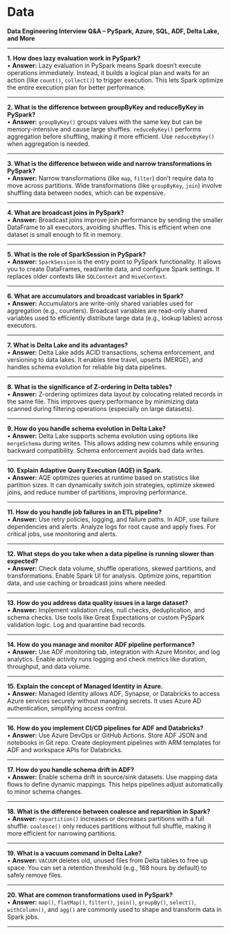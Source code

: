 # Data
**Data Engineering Interview Q&A – PySpark, Azure, SQL, ADF, Delta Lake, and More**

---

**1. How does lazy evaluation work in PySpark?**  
• **Answer:** Lazy evaluation in PySpark means Spark doesn’t execute operations immediately. Instead, it builds a logical plan and waits for an action (like `count()`, `collect()`) to trigger execution. This lets Spark optimize the entire execution plan for better performance.

---

**2. What is the difference between groupByKey and reduceByKey in PySpark?**  
• **Answer:** `groupByKey()` groups values with the same key but can be memory-intensive and cause large shuffles. `reduceByKey()` performs aggregation before shuffling, making it more efficient. Use `reduceByKey()` when aggregation is needed.

---

**3. What is the difference between wide and narrow transformations in PySpark?**  
• **Answer:** Narrow transformations (like `map`, `filter`) don’t require data to move across partitions. Wide transformations (like `groupByKey`, `join`) involve shuffling data between nodes, which can be expensive.

---

**4. What are broadcast joins in PySpark?**  
• **Answer:** Broadcast joins improve join performance by sending the smaller DataFrame to all executors, avoiding shuffles. This is efficient when one dataset is small enough to fit in memory.

---

**5. What is the role of SparkSession in PySpark?**  
• **Answer:** `SparkSession` is the entry point to PySpark functionality. It allows you to create DataFrames, read/write data, and configure Spark settings. It replaces older contexts like `SQLContext` and `HiveContext`.

---

**6. What are accumulators and broadcast variables in Spark?**  
• **Answer:** Accumulators are write-only shared variables used for aggregation (e.g., counters). Broadcast variables are read-only shared variables used to efficiently distribute large data (e.g., lookup tables) across executors.

---

**7. What is Delta Lake and its advantages?**  
• **Answer:** Delta Lake adds ACID transactions, schema enforcement, and versioning to data lakes. It enables time travel, upserts (MERGE), and handles schema evolution for reliable big data pipelines.

---

**8. What is the significance of Z-ordering in Delta tables?**  
• **Answer:** Z-ordering optimizes data layout by colocating related records in the same file. This improves query performance by minimizing data scanned during filtering operations (especially on large datasets).

---

**9. How do you handle schema evolution in Delta Lake?**  
• **Answer:** Delta Lake supports schema evolution using options like `mergeSchema` during writes. This allows adding new columns while ensuring backward compatibility. Schema enforcement avoids bad data writes.

---

**10. Explain Adaptive Query Execution (AQE) in Spark.**  
• **Answer:** AQE optimizes queries at runtime based on statistics like partition sizes. It can dynamically switch join strategies, optimize skewed joins, and reduce number of partitions, improving performance.

---

**11. How do you handle job failures in an ETL pipeline?**  
• **Answer:** Use retry policies, logging, and failure paths. In ADF, use failure dependencies and alerts. Analyze logs for root cause and apply fixes. For critical jobs, use monitoring and alerts.

---

**12. What steps do you take when a data pipeline is running slower than expected?**  
• **Answer:** Check data volume, shuffle operations, skewed partitions, and transformations. Enable Spark UI for analysis. Optimize joins, repartition data, and use caching or broadcast joins where needed.

---

**13. How do you address data quality issues in a large dataset?**  
• **Answer:** Implement validation rules, null checks, deduplication, and schema checks. Use tools like Great Expectations or custom PySpark validation logic. Log and quarantine bad records.

---

**14. How do you manage and monitor ADF pipeline performance?**  
• **Answer:** Use ADF monitoring tab, integration with Azure Monitor, and log analytics. Enable activity runs logging and check metrics like duration, throughput, and data volume.

---

**15. Explain the concept of Managed Identity in Azure.**  
• **Answer:** Managed Identity allows ADF, Synapse, or Databricks to access Azure services securely without managing secrets. It uses Azure AD authentication, simplifying access control.

---

**16. How do you implement CI/CD pipelines for ADF and Databricks?**  
• **Answer:** Use Azure DevOps or GitHub Actions. Store ADF JSON and notebooks in Git repo. Create deployment pipelines with ARM templates for ADF and workspace APIs for Databricks.

---

**17. How do you handle schema drift in ADF?**  
• **Answer:** Enable schema drift in source/sink datasets. Use mapping data flows to define dynamic mappings. This helps pipelines adjust automatically to minor schema changes.

---

**18. What is the difference between coalesce and repartition in Spark?**  
• **Answer:** `repartition()` increases or decreases partitions with a full shuffle. `coalesce()` only reduces partitions without full shuffle, making it more efficient for narrowing partitions.

---

**19. What is a vacuum command in Delta Lake?**  
• **Answer:** `VACUUM` deletes old, unused files from Delta tables to free up space. You can set a retention threshold (e.g., 168 hours by default) to safely remove files.

---

**20. What are common transformations used in PySpark?**  
• **Answer:** `map()`, `flatMap()`, `filter()`, `join()`, `groupBy()`, `select()`, `withColumn()`, and `agg()` are commonly used to shape and transform data in Spark jobs.

---

